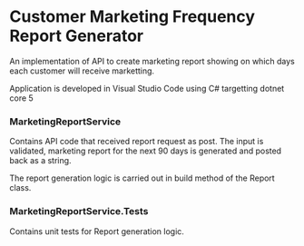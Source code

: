 # Customer Marketing Frequency Report Generator

An implementation of API to create marketing report showing on which days each customer will receive marketting.

Application is developed in Visual Studio Code using C# targetting dotnet core 5

### MarketingReportService

Contains API code that received report request as post. The input is validated, marketing report for the next 90 days is generated and posted back as a string.

The report generation logic is carried out in build method of the Report class.

### MarketingReportService.Tests

Contains unit tests for Report generation logic.
